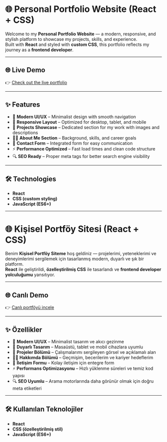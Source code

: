 # 🌐 Personal Portfolio Website (React + CSS)

Welcome to my **Personal Portfolio Website** — a modern, responsive, and stylish platform to showcase my projects, skills, and experience.  
Built with **React** and styled with **custom CSS**, this portfolio reflects my journey as a **frontend developer**.  

---

## 🌐 Live Demo
👉 [Check out the live portfolio](https://yunusbeytut.com/)

---

## ✨ Features
- 🎨 **Modern UI/UX** – Minimalist design with smooth navigation  
- 📱 **Responsive Layout** – Optimized for desktop, tablet, and mobile  
- 🚀 **Projects Showcase** – Dedicated section for my work with images and descriptions  
- 🧑‍💻 **About Me Section** – Background, skills, and career goals  
- 📩 **Contact Form** – Integrated form for easy communication  
- ⚡ **Performance Optimized** – Fast load times and clean code structure  
- 🔍 **SEO Ready** – Proper meta tags for better search engine visibility  

---

## 🛠️ Technologies
- **React**  
- **CSS (custom styling)**  
- **JavaScript (ES6+)**  

---

# 🌐 Kişisel Portföy Sitesi (React + CSS)

Benim **Kişisel Portföy Siteme** hoş geldiniz — projelerimi, yeteneklerimi ve deneyimlerimi sergilemek için tasarlanmış modern, duyarlı ve şık bir platform.  
**React** ile geliştirildi, **özelleştirilmiş CSS** ile tasarlandı ve **frontend developer yolculuğumu** yansıtıyor.  

---

## 🌐 Canlı Demo
👉 [Canlı portföyü incele](https://yunusbeytut.com/)

---

## ✨ Özellikler
- 🎨 **Modern UI/UX** – Minimalist tasarım ve akıcı gezinme  
- 📱 **Duyarlı Tasarım** – Masaüstü, tablet ve mobil cihazlara uyumlu  
- 🚀 **Projeler Bölümü** – Çalışmalarımı sergileyen görsel ve açıklamalı alan  
- 🧑‍💻 **Hakkımda Bölümü** – Geçmişim, becerilerim ve kariyer hedeflerim  
- 📩 **İletişim Formu** – Kolay iletişim için entegre form  
- ⚡ **Performans Optimizasyonu** – Hızlı yüklenme süreleri ve temiz kod yapısı  
- 🔍 **SEO Uyumlu** – Arama motorlarında daha görünür olmak için doğru meta etiketleri  

---

## 🛠️ Kullanılan Teknolojiler
- **React**  
- **CSS (özelleştirilmiş stil)**  
- **JavaScript (ES6+)**  
